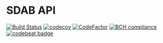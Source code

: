 # SDAB API

[![Build Status](https://travis-ci.org/TurningSpringIntoNode/sdab.svg?branch=master)](https://travis-ci.org/TurningSpringIntoNode/sdab)
[![codecov](https://codecov.io/gh/TurningSpringIntoNode/sdab/branch/master/graph/badge.svg)](https://codecov.io/gh/TurningSpringIntoNode/sdab)
[![CodeFactor](https://www.codefactor.io/repository/github/turningspringintonode/sdab/badge)](https://www.codefactor.io/repository/github/turningspringintonode/sdab)
[![BCH compliance](https://bettercodehub.com/edge/badge/TurningSpringIntoNode/sdab?branch=master)](https://bettercodehub.com/)
[![codebeat badge](https://codebeat.co/badges/bce420f3-14d3-48f8-8614-5284f4144015)](https://codebeat.co/projects/github-com-turningspringintonode-sdab-master)
